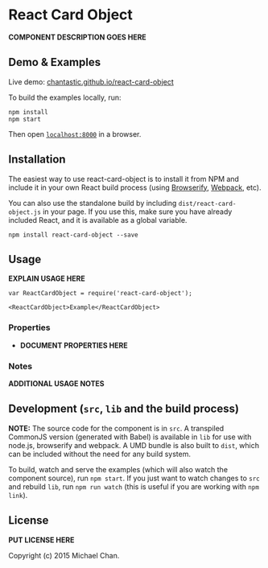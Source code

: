 # React Card Object

__COMPONENT DESCRIPTION GOES HERE__


## Demo & Examples

Live demo: [chantastic.github.io/react-card-object](http://chantastic.github.io/react-card-object/)

To build the examples locally, run:

```
npm install
npm start
```

Then open [`localhost:8000`](http://localhost:8000) in a browser.


## Installation

The easiest way to use react-card-object is to install it from NPM and include it in your own React build process (using [Browserify](http://browserify.org), [Webpack](http://webpack.github.io/), etc).

You can also use the standalone build by including `dist/react-card-object.js` in your page. If you use this, make sure you have already included React, and it is available as a global variable.

```
npm install react-card-object --save
```


## Usage

__EXPLAIN USAGE HERE__

```
var ReactCardObject = require('react-card-object');

<ReactCardObject>Example</ReactCardObject>
```

### Properties

* __DOCUMENT PROPERTIES HERE__

### Notes

__ADDITIONAL USAGE NOTES__


## Development (`src`, `lib` and the build process)

**NOTE:** The source code for the component is in `src`. A transpiled CommonJS version (generated with Babel) is available in `lib` for use with node.js, browserify and webpack. A UMD bundle is also built to `dist`, which can be included without the need for any build system.

To build, watch and serve the examples (which will also watch the component source), run `npm start`. If you just want to watch changes to `src` and rebuild `lib`, run `npm run watch` (this is useful if you are working with `npm link`).

## License

__PUT LICENSE HERE__

Copyright (c) 2015 Michael Chan.

